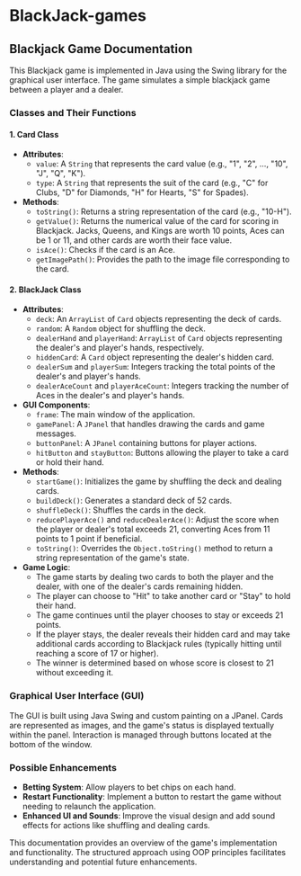 # BlackJack-games
## Blackjack Game Documentation

This Blackjack game is implemented in Java using the Swing library for the graphical user interface. The game simulates a simple blackjack game between a player and a dealer.

### Classes and Their Functions

#### 1. **Card Class**
- **Attributes**:
  - `value`: A `String` that represents the card value (e.g., "1", "2", ..., "10", "J", "Q", "K").
  - `type`: A `String` that represents the suit of the card (e.g., "C" for Clubs, "D" for Diamonds, "H" for Hearts, "S" for Spades).
- **Methods**:
  - `toString()`: Returns a string representation of the card (e.g., "10-H").
  - `getValue()`: Returns the numerical value of the card for scoring in Blackjack. Jacks, Queens, and Kings are worth 10 points, Aces can be 1 or 11, and other cards are worth their face value.
  - `isAce()`: Checks if the card is an Ace.
  - `getImagePath()`: Provides the path to the image file corresponding to the card.

#### 2. **BlackJack Class**
- **Attributes**:
  - `deck`: An `ArrayList` of `Card` objects representing the deck of cards.
  - `random`: A `Random` object for shuffling the deck.
  - `dealerHand` and `playerHand`: `ArrayList` of `Card` objects representing the dealer's and player's hands, respectively.
  - `hiddenCard`: A `Card` object representing the dealer's hidden card.
  - `dealerSum` and `playerSum`: Integers tracking the total points of the dealer's and player's hands.
  - `dealerAceCount` and `playerAceCount`: Integers tracking the number of Aces in the dealer's and player's hands.
- **GUI Components**:
  - `frame`: The main window of the application.
  - `gamePanel`: A `JPanel` that handles drawing the cards and game messages.
  - `buttonPanel`: A `JPanel` containing buttons for player actions.
  - `hitButton` and `stayButton`: Buttons allowing the player to take a card or hold their hand.
- **Methods**:
  - `startGame()`: Initializes the game by shuffling the deck and dealing cards.
  - `buildDeck()`: Generates a standard deck of 52 cards.
  - `shuffleDeck()`: Shuffles the cards in the deck.
  - `reducePlayerAce()` and `reduceDealerAce()`: Adjust the score when the player or dealer's total exceeds 21, converting Aces from 11 points to 1 point if beneficial.
  - `toString()`: Overrides the `Object.toString()` method to return a string representation of the game's state.
- **Game Logic**:
  - The game starts by dealing two cards to both the player and the dealer, with one of the dealer's cards remaining hidden.
  - The player can choose to "Hit" to take another card or "Stay" to hold their hand.
  - The game continues until the player chooses to stay or exceeds 21 points.
  - If the player stays, the dealer reveals their hidden card and may take additional cards according to Blackjack rules (typically hitting until reaching a score of 17 or higher).
  - The winner is determined based on whose score is closest to 21 without exceeding it.

### Graphical User Interface (GUI)

The GUI is built using Java Swing and custom painting on a JPanel. Cards are represented as images, and the game's status is displayed textually within the panel. Interaction is managed through buttons located at the bottom of the window.

### Possible Enhancements

- **Betting System**: Allow players to bet chips on each hand.
- **Restart Functionality**: Implement a button to restart the game without needing to relaunch the application.
- **Enhanced UI and Sounds**: Improve the visual design and add sound effects for actions like shuffling and dealing cards.

This documentation provides an overview of the game's implementation and functionality. The structured approach using OOP principles facilitates understanding and potential future enhancements.
